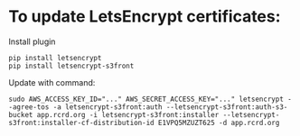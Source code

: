 # To update LetsEncrypt certificates:

Install plugin

```
pip install letsencrypt
pip install letsencrypt-s3front
```

Update with command:

```
sudo AWS_ACCESS_KEY_ID="..." AWS_SECRET_ACCESS_KEY="..." letsencrypt --agree-tos -a letsencrypt-s3front:auth --letsencrypt-s3front:auth-s3-bucket app.rcrd.org -i letsencrypt-s3front:installer --letsencrypt-s3front:installer-cf-distribution-id E1VPQ5MZUZT625 -d app.rcrd.org
```
